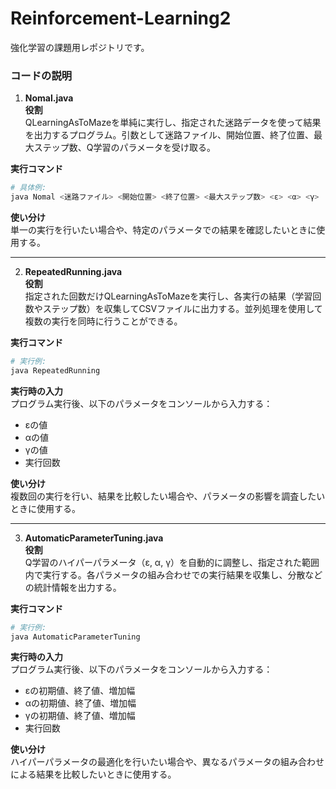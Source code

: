 # Reinforcement-Learning2
強化学習の課題用レポジトリです。

### コードの説明


1. **Nomal.java**  
**役割**  
QLearningAsToMazeを単純に実行し、指定された迷路データを使って結果を出力するプログラム。引数として迷路ファイル、開始位置、終了位置、最大ステップ数、Q学習のパラメータを受け取る。  

**実行コマンド**  
```bash
# 具体例:
java Nomal <迷路ファイル> <開始位置> <終了位置> <最大ステップ数> <ε> <α> <γ>
```

**使い分け**  
単一の実行を行いたい場合や、特定のパラメータでの結果を確認したいときに使用する。

---

2. **RepeatedRunning.java**  
**役割**  
指定された回数だけQLearningAsToMazeを実行し、各実行の結果（学習回数やステップ数）を収集してCSVファイルに出力する。並列処理を使用して複数の実行を同時に行うことができる。  

**実行コマンド**  
```bash
# 実行例:
java RepeatedRunning
```

**実行時の入力**  
プログラム実行後、以下のパラメータをコンソールから入力する：  
- εの値  
- αの値  
- γの値  
- 実行回数  

**使い分け**  
複数回の実行を行い、結果を比較したい場合や、パラメータの影響を調査したいときに使用する。

---

3. **AutomaticParameterTuning.java**  
**役割**  
Q学習のハイパーパラメータ（ε, α, γ）を自動的に調整し、指定された範囲内で実行する。各パラメータの組み合わせでの実行結果を収集し、分散などの統計情報を出力する。  

**実行コマンド**  
```bash
# 実行例:
java AutomaticParameterTuning
```

**実行時の入力**  
プログラム実行後、以下のパラメータをコンソールから入力する：  
- εの初期値、終了値、増加幅  
- αの初期値、終了値、増加幅  
- γの初期値、終了値、増加幅  
- 実行回数  

**使い分け**  
ハイパーパラメータの最適化を行いたい場合や、異なるパラメータの組み合わせによる結果を比較したいときに使用する。  
